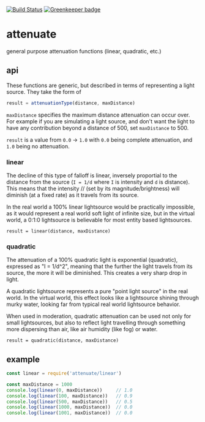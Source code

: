 [![Build Status](https://travis-ci.org/mreinstein/attenuate.svg?branch=master)](https://travis-ci.org/mreinstein/attenuate)
[![Greenkeeper badge](https://badges.greenkeeper.io/mreinstein/attenuate.svg)](https://greenkeeper.io/)

# attenuate

general purpose attenuation functions (linear, quadratic, etc.)

## api
These functions are generic, but described in terms of representing a light source.
They take the form of

```javascript
result = attenuationType(distance, maxDistance)
```

`maxDistance` specifies the maximum distance attenuation can occur over. For example if you are simulating
a light source, and don't want the light to have any contribution beyond a distance of 500, set `maxDistance` to 500.

`result` is a value from `0.0` -> `1.0` with `0.0` being complete attenuation, and `1.0` being no attenuation.



### linear
The decline of this type of falloff is linear, inversely proportial to the distance from the
source (`I = 1/d` where `I` is intensity and `d` is distance). This means that the intensity
// (set by its magnitude/brightness) will diminish (at a fixed rate) as it travels from its source.

In the real world a 100% linear lightsource would be practically impossible, as it would represent
a real world soft light of infinite size, but in the virtual world, a 0:1:0 lightsource is
believable for most entity based lightsources.

`result = linear(distance, maxDistance)`


### quadratic
The attenuation of a 100% quadratic light is exponential (quadratic), expressed as "I = 1/d^2",
meaning that the further the light travels from its source, the more it will be diminished.
This creates a very sharp drop in light.

A quadratic lightsource represents a pure "point light source" in the real world. In the virtual
world, this effect looks like a lightsource shining through murky water, looking far from typical
real world lightsource behavior.

When used in moderation, quadratic attenuation can be used not only for small lightsources, but
also to reflect light travelling through something more dispersing than air, like air humidity
(like fog) or water.

`result = quadratic(distance, maxDistance)`


## example

```javascript
const linear = require('attenuate/linear')

const maxDistance = 1000
console.log(linear(0, maxDistance))     // 1.0
console.log(linear(100, maxDistance))   // 0.9
console.log(linear(500, maxDistance))   // 0.5
console.log(linear(1000, maxDistance))  // 0.0
console.log(linear(1001, maxDistance))  // 0.0
```
